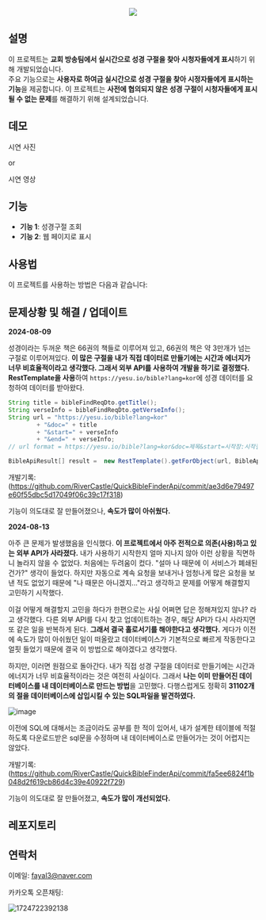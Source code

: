 <p align='center'>
    <img src="https://capsule-render.vercel.app/api?type=waving&height=150&color=gradient&text=Quick%20Bible%20Finder%20and%20Displayer&fontSize=53&fontAlignY=54&textBg=false&animation=twinkling"/>
</p>

## 설명

이 프로젝트는 **교회 방송팀에서 실시간으로 성경 구절을 찾아 시청자들에게 표시**하기 위해 개발되었습니다.  
주요 기능으로는 **사용자로 하여금 실시간으로 성경 구절을 찾아 시정자들에게 표시하는 기능**을 제공합니다. 이 프로젝트는 **사전에 협의되지 않은 성경 구절이 시청자들에게 표시될 수 없는 문제**를 해결하기 위해 설계되었습니다.

## 데모

시연 사진

or

시연 영상

## 기능

- **기능 1**: 성경구절 조회
- **기능 2**: 웹 페이지로 표시

## 사용법

이 프로젝트를 사용하는 방법은 다음과 같습니다:

## 문제상황 및 해결 / 업데이트

**2024-08-09**

성경이라는 두꺼운 책은 66권의 책들로 이루어져 있고, 66권의 책은 약 3만개가 넘는 구절로 이루어져있다. **이 많은 구절을 내가 직접 데이터로 만들기에는 시간과 에너지가 너무 비효율적이라고 생각했다. 그래서 외부 API를 사용하여 개발을 하기로 결정했다.** **RestTemplate을 사용**하여 `https://yesu.io/bible?lang=kor`에 성경 데이터를 요청하여 데이터를 받아왔다. 
```java
String title = bibleFindReqDto.getTitle();
String verseInfo = bibleFindReqDto.getVerseInfo();
String url = "https://yesu.io/bible?lang=kor"
        + "&doc=" + title
        + "&start=" + verseInfo
        + "&end=" + verseInfo;
// url format = https://yesu.io/bible?lang=kor&doc=제목&start=시작장:시작절&end=끝장:끝절

BibleApiResult[] result =  new RestTemplate().getForObject(url, BibleApiResult[].class);
```
개발기록: (https://github.com/RiverCastle/QuickBibleFinderApi/commit/ae3d6e79497e60f55dbc5d17049f06c39c17f318)

기능이 의도대로 잘 만들어졌으나, **속도가 많이 아쉬웠다.**


**2024-08-13**

아주 큰 문제가 발생했음을 인식했다. **이 프로젝트에서 아주 전적으로 의존(사용)하고 있는 외부 API가 사라졌다.** 내가 사용하기 시작한지 얼마 지나지 않아 이런 상황을 직면하니 놀라지 않을 수 없었다. 처음에는 두려움이 컸다. "설마 나 때문에 이 서비스가 폐쇄된건가?" 생각이 들었다. 하지만 자동으로 계속 요청을 보내거나 엄청나게 많은 요청을 보낸 적도 없었기 때문에 "나 때문은 아니겠지..."라고 생각하고 문제를 어떻게 해결할지 고민하기 시작했다. 

이걸 어떻게 해결할지 고민을 하다가 한편으로는 사실 어쩌면 답은 정해져있지 않나? 라고 생각했다. 다른 외부 API를 다시 찾고 업데이트하는 경우, 해당 API가 다시 사라지면 또 같은 일을 반복하게 된다. **그래서 결국 홀로서기를 해야한다고 생각했다.** 게다가 이전에 속도가 많이 아쉬웠던 일이 떠올랐고 데이터베이스가 기본적으로 빠르게 작동한다고 얼핏 들었기 때문에 결국 이 방법으로 해야겠다고 생각했다.

하지만, 이러면 원점으로 돌아간다. 내가 직접 성경 구절을 데이터로 만들기에는 시간과 에너지가 너무 비효율적이라는 것은 여전히 사실이다. 그래서 **나는 이미 만들어진 데이터베이스를 내 데이터베이스로 만드는 방법**을 고민했다. 다행스럽게도 정확히 **31102개의 절을 데이터베이스에 삽입시킬 수 있는 SQL파일을 발견하였다.** 

![image](https://github.com/user-attachments/assets/5b9011de-1b66-4eb4-ba62-e923644102f4)

이전에 SQL에 대해서는 조금이라도 공부를 한 적이 있어서, 내가 설계한 테이블에 적절하도록 다운로드받은 sql문을 수정하며 내 데이터베이스로 만들어가는 것이 어렵지는 않았다. 

개발기록: (https://github.com/RiverCastle/QuickBibleFinderApi/commit/fa5ee6824f1b048d2f619cb86d4c39e40922f729)

기능이 의도대로 잘 만들어졌고, **속도가 많이 개선되었다.**



## 레포지토리

## 연락처
이메일: fayal3@naver.com

카카오톡 오픈채팅:

![1724722392138](https://github.com/user-attachments/assets/32e61c98-4e13-42ad-bf60-d7d4015f2cf3)



